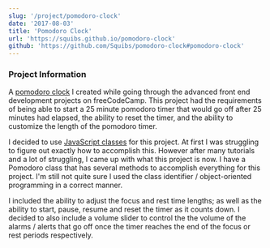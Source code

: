 ```yaml
---
slug: '/project/pomodoro-clock'
date: '2017-08-03'
title: 'Pomodoro Clock'
url: 'https://squibs.github.io/pomodoro-clock'
github: 'https://github.com/Squibs/pomodoro-clock#pomodoro-clock'
---
```


### Project Information

A <a href="https://en.wikipedia.org/wiki/Pomodoro_Technique" target="_blank" rel="noreferrer">pomodoro clock</a> I created while going through the advanced front end development projects on freeCodeCamp. This project had the requirements of being able to start a 25 minute pomodoro timer that would go off after 25 minutes had elapsed, the ability to reset the timer, and the ability to customize the length of the pomodoro timer.

I decided to use <a href="https://developer.mozilla.org/en-US/docs/Web/JavaScript/Reference/Classes" target="_blank" rel="noreferrer">JavaScript classes</a> for this project. At first I was struggling to figure out exactly how to accomplish this. However after many tutorials and a lot of struggling, I came up with what this project is now. I have a Pomodoro class that has several methods to accomplish everything for this project. I'm still not quite sure I used the class identifier / object-oriented programming in a correct manner.

I included the ability to adjust the focus and rest time lengths; as well as the ability to start, pause, resume and reset the timer as it counts down. I decided to also include a volume slider to control the the volume of the alarms / alerts that go off once the timer reaches the end of the focus or rest periods respectively.
